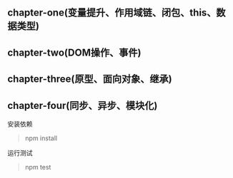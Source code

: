 ## chapter-one(变量提升、作用域链、闭包、this、数据类型)
## chapter-two(DOM操作、事件)
## chapter-three(原型、面向对象、继承)
## chapter-four(同步、异步、模块化)

安装依赖
> npm install

运行测试
> npm test
